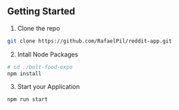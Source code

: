 ## Getting Started

1. Clone the repo
```bash
git clone https://github.com/RafaelPil/reddit-app.git
```

2. Intall Node Packages

```bash
# cd ./bolt-food-expo
npm install
```

3. Start your Application

```bash
npm run start
```
